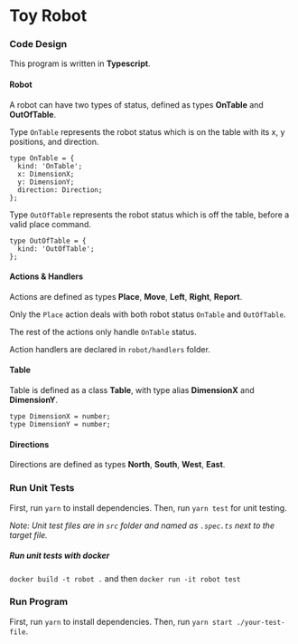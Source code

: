 # Toy Robot

### Code Design

This program is written in **Typescript**.

#### Robot

A robot can have two types of status, defined as types **OnTable** and **OutOfTable**.

Type `OnTable` represents the robot status which is on the table with its x, y positions, and direction.

```
type OnTable = {
  kind: 'OnTable';
  x: DimensionX;
  y: DimensionY;
  direction: Direction;
};
```

Type `OutOfTable` represents the robot status which is off the table, before a valid place command.
```
type OutOfTable = {
  kind: 'OutOfTable';
};
```

#### Actions & Handlers

Actions are defined as types **Place**, **Move**, **Left**, **Right**, **Report**.

Only the `Place` action deals with both robot status `OnTable` and `OutOfTable`.

The rest of the actions only handle `OnTable` status.

Action handlers are declared in `robot/handlers` folder.

#### Table

Table is defined as a class **Table**, with type alias **DimensionX** and **DimensionY**.

```
type DimensionX = number;
type DimensionY = number;
```

#### Directions

Directions are defined as types **North**, **South**, **West**, **East**.

### Run Unit Tests

First, run `yarn` to install dependencies.
Then, run `yarn test` for unit testing.

*Note: Unit test files are in `src` folder and named as `.spec.ts` next to the target file.*

##### Run unit tests with docker

`docker build -t robot .` and then `docker run -it robot test`

### Run Program

First, run `yarn` to install dependencies.
Then, run `yarn start ./your-test-file`.